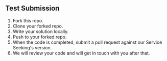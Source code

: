 ## Test Submission ##
1. Fork this repo.
2. Clone your forked repo.
3. Write your solution locally.
4. Push to your forked repo.
5. When the code is completed, submit a pull request against our Service Seeking's version.
6. We will review your code and will get in touch with you after that.

